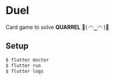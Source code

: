 # Duel
Card game to solve **QUARREL** 🖕( ◠‿◠ )🖕

## Setup

```bash
$ flutter doctor
$ flutter run
$ flutter logs
```